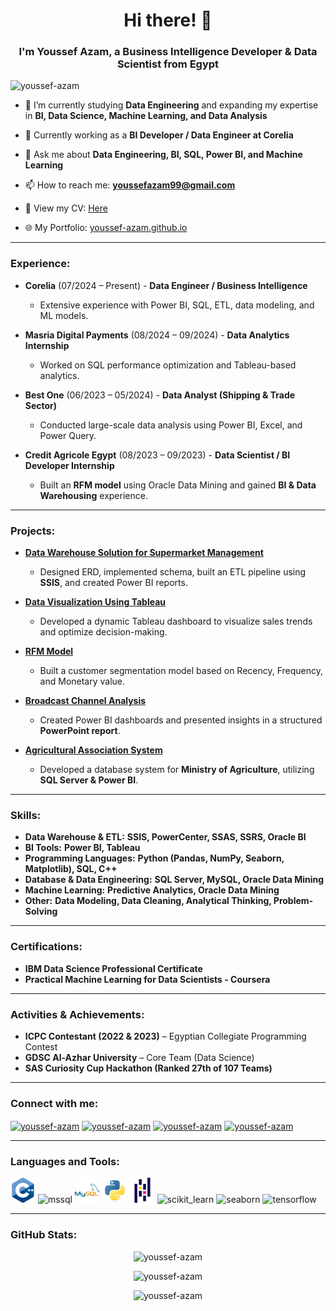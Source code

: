 <h1 align="center">Hi there! 👋</h1>
<h3 align="center">I'm Youssef Azam, a Business Intelligence Developer & Data Scientist from Egypt</h3>
<p align="left"> <img src="https://komarev.com/ghpvc/?username=youssef-azam&label=Profile%20views&color=0e75b6&style=flat" alt="youssef-azam" /> </p>

- 🌱 I’m currently studying **Data Engineering** and expanding my expertise in **BI, Data Science, Machine Learning, and Data Analysis**  

- 💼 Currently working as a **BI Developer / Data Engineer at Corelia**  

- 💬 Ask me about **Data Engineering, BI, SQL, Power BI, and Machine Learning**  

- 📫 How to reach me: **youssefazam99@gmail.com**  

- 📄 View my CV: [Here](https://drive.google.com/file/d/1xRPuyw5jJ84v_YKy4p2_RjyvGOUFr8Rp/view?usp=drivesdk)  

- 🌐 My Portfolio: [youssef-azam.github.io](https://youssef-azam.github.io/YoussefAzam_Portfolio/#header)  

---

<h3 align="left">Experience:</h3>

- **Corelia** (07/2024 – Present) - **Data Engineer / Business Intelligence**  
  - Extensive experience with Power BI, SQL, ETL, data modeling, and ML models.  

- **Masria Digital Payments** (08/2024 – 09/2024) - **Data Analytics Internship**  
  - Worked on SQL performance optimization and Tableau-based analytics.  

- **Best One** (06/2023 – 05/2024) - **Data Analyst (Shipping & Trade Sector)**  
  - Conducted large-scale data analysis using Power BI, Excel, and Power Query.  

- **Credit Agricole Egypt** (08/2023 – 09/2023) - **Data Scientist / BI Developer Internship**  
  - Built an **RFM model** using Oracle Data Mining and gained **BI & Data Warehousing** experience.  

---

<h3 align="left">Projects:</h3>

- **[Data Warehouse Solution for Supermarket Management](https://github.com/youssef-azam/Data_Warehouse_supermarket-)**  
  - Designed ERD, implemented schema, built an ETL pipeline using **SSIS**, and created Power BI reports.  

- **[Data Visualization Using Tableau](https://www.kaggle.com/code/yossefazam/data-visualization-using-tableau)**  
  - Developed a dynamic Tableau dashboard to visualize sales trends and optimize decision-making.  

- **[RFM Model](https://github.com/youssef-azam/Broadcast_Chunnel_Analysis-/tree/main)**  
  - Built a customer segmentation model based on Recency, Frequency, and Monetary value.  

- **[Broadcast Channel Analysis](https://github.com/youssef-azam/Broadcast_Chunnel_Analysis-/tree/main)**  
  - Created Power BI dashboards and presented insights in a structured **PowerPoint report**.  

- **[Agricultural Association System](https://github.com/youssef-azam/Agricultural_association)**  
  - Developed a database system for **Ministry of Agriculture**, utilizing **SQL Server & Power BI**.  

---

<h3 align="left">Skills:</h3>

- **Data Warehouse & ETL:** **SSIS, PowerCenter, SSAS, SSRS, Oracle BI**  
- **BI Tools:** **Power BI, Tableau**  
- **Programming Languages:** **Python (Pandas, NumPy, Seaborn, Matplotlib), SQL, C++**  
- **Database & Data Engineering:** **SQL Server, MySQL, Oracle Data Mining**  
- **Machine Learning:** **Predictive Analytics, Oracle Data Mining**  
- **Other:** **Data Modeling, Data Cleaning, Analytical Thinking, Problem-Solving**  

---

<h3 align="left">Certifications:</h3>

- **IBM Data Science Professional Certificate**  
- **Practical Machine Learning for Data Scientists - Coursera**  

---

<h3 align="left">Activities & Achievements:</h3>

- **ICPC Contestant (2022 & 2023)** – Egyptian Collegiate Programming Contest  
- **GDSC Al-Azhar University** – Core Team (Data Science)  
- **SAS Curiosity Cup Hackathon (Ranked 27th of 107 Teams)**  

---

<h3 align="left">Connect with me:</h3>
<p align="left">
<a href="https://www.linkedin.com/in/youssef-azam-%F0%93%82%86-a36816231/" target="blank"><img align="center" src="https://raw.githubusercontent.com/rahuldkjain/github-profile-readme-generator/master/src/images/icons/Social/linked-in-alt.svg" alt="youssef-azam" height="30" width="40" /></a>
<a href="https://www.facebook.com/youseefaazam.azzm" target="blank"><img align="center" src="https://raw.githubusercontent.com/rahuldkjain/github-profile-readme-generator/master/src/images/icons/Social/facebook.svg" alt="youssef-azam" height="30" width="40" /></a>
<a href="https://www.kaggle.com/yossefazam" target="blank"><img align="center" src="https://raw.githubusercontent.com/rahuldkjain/github-profile-readme-generator/master/src/images/icons/Social/kaggle.svg" alt="youssef-azam" height="30" width="40" /></a>
<a href="https://www.hackerrank.com/yossefazam549" target="blank"><img align="center" src="https://raw.githubusercontent.com/rahuldkjain/github-profile-readme-generator/master/src/images/icons/Social/hackerrank.svg" alt="youssef-azam" height="30" width="40" /></a>
</p>

---

<h3 align="left">Languages and Tools:</h3>
<p align="left"> 
  <img src="https://raw.githubusercontent.com/devicons/devicon/master/icons/cplusplus/cplusplus-original.svg" alt="cplusplus" width="40" height="40"/> 
  <img src="https://www.svgrepo.com/show/303229/microsoft-sql-server-logo.svg" alt="mssql" width="40" height="40"/> 
  <img src="https://raw.githubusercontent.com/devicons/devicon/master/icons/mysql/mysql-original-wordmark.svg" alt="mysql" width="40" height="40"/> 
  <img src="https://raw.githubusercontent.com/devicons/devicon/master/icons/python/python-original.svg" alt="python" width="40" height="40"/> 
  <img src="https://raw.githubusercontent.com/devicons/devicon/master/icons/pandas/pandas-original.svg" alt="pandas" width="40" height="40"/> 
  <img src="https://upload.wikimedia.org/wikipedia/commons/0/05/Scikit_learn_logo_small.svg" alt="scikit_learn" width="40" height="40"/> 
  <img src="https://seaborn.pydata.org/_images/logo-mark-lightbg.svg" alt="seaborn" width="40" height="40"/> 
  <img src="https://www.vectorlogo.zone/logos/tensorflow/tensorflow-icon.svg" alt="tensorflow" width="40" height="40"/> 
</p>

---

<h3 align="left">GitHub Stats:</h3>

<p align="center">
  <img src="https://github-readme-stats.vercel.app/api/top-langs?username=youssef-azam&show_icons=true&locale=en&layout=compact" alt="youssef-azam" />
</p>

<p align="center">
  <img src="https://github-readme-stats.vercel.app/api?username=youssef-azam&show_icons=true&locale=en" alt="youssef-azam" />
</p>

<p align="center">
  <img src="https://github-readme-streak-stats.herokuapp.com/?user=youssef-azam&" alt="youssef-azam" />
</p>
